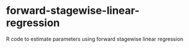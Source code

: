 # forward-stagewise-linear-regression
R code to estimate parameters using forward stagewise linear regression
